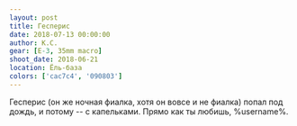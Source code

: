```yaml
---
layout: post
title: Гесперис
date: 2018-07-13 00:00:00
author: К.С.
gear: [E-3, 35mm macro]
shoot_date: 2018-06-21
location: Ёль-база
colors: ['cac7c4', '090803']
---
```

Гесперис (он же ночная фиалка, хотя он вовсе и не фиалка) попал под дождь, и потому -- с капельками. Прямо как ты любишь, %username%.
